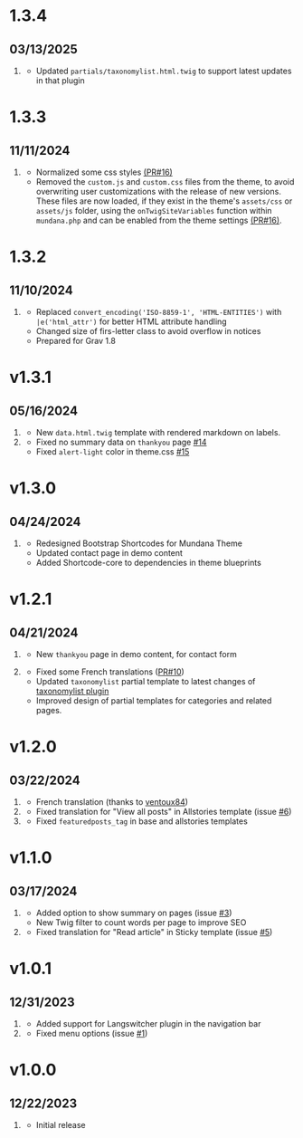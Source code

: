 # 1.3.4
## 03/13/2025

1.  [](#improved)
    * Updated `partials/taxonomylist.html.twig` to support latest updates in that plugin

# 1.3.3
## 11/11/2024

1.  [](#improved)
    * Normalized some css styles [(PR#16)](https://github.com/pmoreno-rodriguez/grav-theme-mundana/issues/16)
    * Removed the `custom.js` and `custom.css` files from the theme, to avoid overwriting user customizations with the release of new versions. These files are now loaded, if they exist in the theme's `assets/css` or `assets/js` folder, using the `onTwigSiteVariables` function within `mundana.php` and can be enabled from the theme settings [(PR#16)](https://github.com/pmoreno-rodriguez/grav-theme-mundana/issues/16).

# 1.3.2
## 11/10/2024

1.  [](#improved)
    * Replaced `convert_encoding('ISO-8859-1', 'HTML-ENTITIES')` with `|e('html_attr')` for better HTML attribute handling
    * Changed size of firs-letter class to avoid overflow in notices
    * Prepared for Grav 1.8

# v1.3.1
## 05/16/2024

1.  [](#new)
    * New `data.html.twig` template with rendered markdown on labels.
2.  [](#improved)
    * Fixed no summary data on `thankyou` page [#14](https://github.com/pmoreno-rodriguez/grav-theme-mundana/issues/14)
    * Fixed `alert-light` color in theme.css [#15](https://github.com/pmoreno-rodriguez/grav-theme-mundana/issues/15)
  
# v1.3.0
## 04/24/2024

1.  [](#improved)
    * Redesigned Bootstrap Shortcodes for Mundana Theme
    * Updated contact page in demo content
    * Added Shortcode-core to dependencies in theme blueprints
  
# v1.2.1
## 04/21/2024

1.  [](#new)
    * New `thankyou` page in demo content, for contact form

2.  [](#improved)
    * Fixed some French translations ([PR#10](https://github.com/pmoreno-rodriguez/grav-theme-mundana/pull/10))
    * Updated `taxonomylist` partial template to latest changes of [taxonomylist plugin](https://github.com/getgrav/grav-plugin-taxonomylist/releases/tag/1.3.6)
    * Improved design of partial templates for categories and related pages.
  
# v1.2.0
## 03/22/2024

1.  [](#new)
    * French translation (thanks to [ventoux84](https://github.com/ventoux84))
2.  [](#improved)
    * Fixed translation for "View all posts" in Allstories template (issue [#6](https://github.com/pmoreno-rodriguez/grav-theme-mundana/issues/6))
3.  [](#bugfix)
    * Fixed `featuredposts_tag` in base and allstories templates

# v1.1.0
## 03/17/2024

1.  [](#new)
    * Added option to show summary on pages (issue [#3](https://github.com/pmoreno-rodriguez/grav-theme-mundana/issues/3))
    * New Twig filter to count words per page to improve SEO
2.  [](#improved)
    * Fixed translation for "Read article" in Sticky template (issue [#5](https://github.com/pmoreno-rodriguez/grav-theme-mundana/issues/5))
  
# v1.0.1
## 12/31/2023

1.  [](#new)
    * Added support for Langswitcher plugin in the navigation bar
2.  [](#bugfix)
    * Fixed menu options (issue [#1](https://github.com/pmoreno-rodriguez/grav-theme-mundana/issues/1))
  
# v1.0.0
## 12/22/2023

1.  [](#new)
    * Initial release
